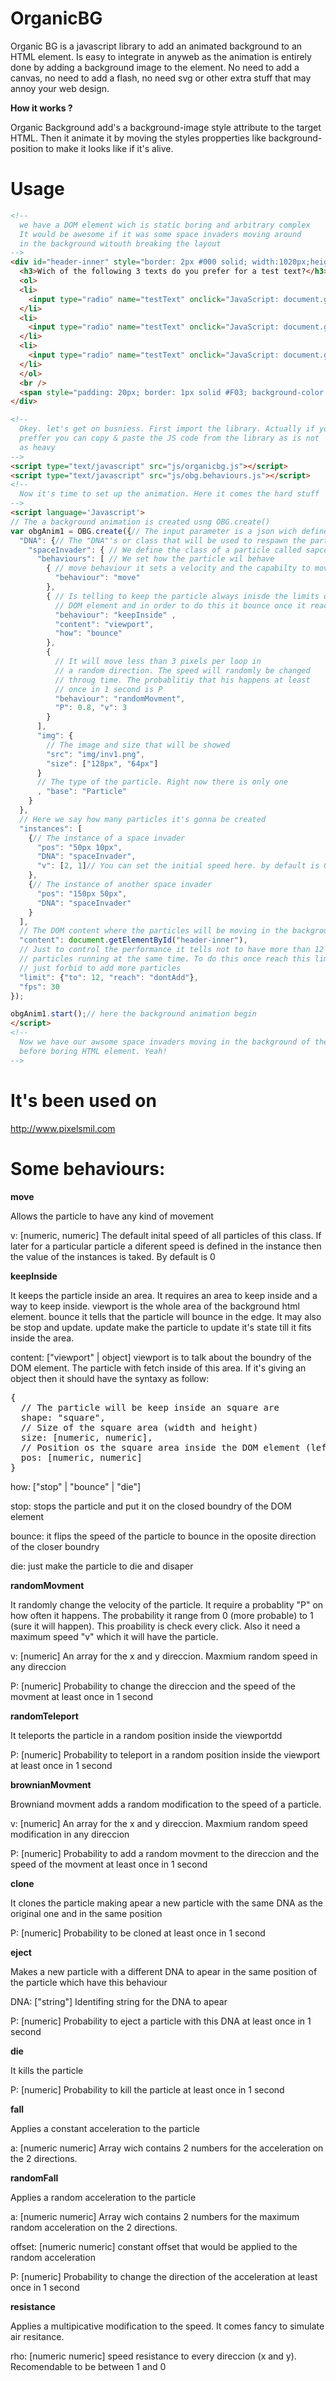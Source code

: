 OrganicBG
=========

Organic BG is a javascript library to add an animated background to an HTML element. Is easy to integrate in anyweb as the animation is entirely done by adding a background image to the element. No need to add a canvas, no need to add a flash, no need svg or other extra stuff that may annoy your web design.

**How it works ?**

Organic Background add's a background-image style attribute to the target HTML. Then it animate it by moving the styles propperties like background-position to make it looks like if it's alive.

Usage
=====

```html
<!-- 
  we have a DOM element wich is static boring and arbitrary complex
  It would be awesome if it was some space invaders moving around
  in the background witouth breaking the layout
-->
<div id="header-inner" style="border: 2px #000 solid; width:1020px;height:400px; margin: auto; margin-top: 30px;background-repeat: no-repeat;">
  <h3>Wich of the following 3 texts do you prefer for a test text?</h3>
  <ol>
  <li>
    <input type="radio" name="testText" onclick="JavaScript: document.getElementById('fillme').innerHTML='Hellow World !'" /> Hello World
  </li>
  <li>
    <input type="radio" name="testText" onclick="JavaScript: document.getElementById('fillme').innerHTML='Hello World !'" /> Hello World
  </li>
  <li>
    <input type="radio" name="testText" onclick="JavaScript: document.getElementById('fillme').innerHTML='Hello World !'" /> Hello World
  </li>
  </ol>
  <br />
  <span style="padding: 20px; border: 1px solid #F03; background-color: #FFF; color: #0A3" id="fillme"></span>
</div> 

<!--
  Okey. let's get on busniess. First import the library. Actually if you
  preffer you can copy & paste the JS code from the library as is not 
  as heavy
-->
<script type="text/javascript" src="js/organicbg.js"></script>
<script type="text/javascript" src="js/obg.behaviours.js"></script>
<!--
  Now it's time to set up the animation. Here it comes the hard stuff
-->
<script language='Javascript'>
// The a background animation is created usng OBG.create()
var obgAnim1 = OBG.create({// The input parameter is a json wich defines de animation
  "DNA": {// The "DNA"'s or class that will be used to respawn the particles
    "spaceInvader": { // We define the class of a particle called sapceInvader
      "behaviours": [ // We set how the particle wil behave
        { // move behaviour it sets a velocity and the capabilty to move
          "behaviour": "move"
        },
        { // Is telling to keep the particle always inisde the limits of the
          // DOM element and in order to do this it bounce once it reach an edge
          "behaviour": "keepInside" ,
          "content": "viewport", 
          "how": "bounce"
        }, 
        {
          // It will move less than 3 pixels per loop in
          // a random direction. The speed will randomly be changed
          // throug time. The probablitiy that his happens at least
          // once in 1 second is P
          "behaviour": "randomMovment", 
          "P": 0.8, "v": 3
        }
      ],
      "img": {
        // The image and size that will be showed
        "src": "img/inv1.png",
        "size": ["128px", "64px"]
      }
      // The type of the particle. Right now there is only one
      , "base": "Particle" 
    }
  },
  // Here we say how many particles it's gonna be created
  "instances": [
    {// The instance of a space invader
      "pos": "50px 10px",
      "DNA": "spaceInvader",
      "v": [2, 1]// You can set the initial speed here. by default is 0
    },
    {// The instance of another space invader
      "pos": "150px 50px",
      "DNA": "spaceInvader"
    }
  ],
  // The DOM content where the particles will be moving in the background
  "content": document.getElementById("header-inner"),
  // Just to control the performance it tells not to have more than 12
  // particles running at the same time. To do this once reach this limit it
  // just forbid to add more particles
  "limit": {"to": 12, "reach": "dontAdd"},
  "fps": 30
});

obgAnim1.start();// here the background animation begin
</script>
<!--
  Now we have our awsome space invaders moving in the background of the
  before boring HTML element. Yeah!
-->
```


It's been used on
===============
http://www.pixelsmil.com

Some behaviours:
===============

**move**

Allows the particle to have any kind of movement

v: [numeric, numeric]
The default inital speed of all particles of this class. If later for a particular particle a diferent speed is defined in the instance then the value of the instances is taked. By default is 0


**keepInside**

It keeps the particle inside an area. It requires an area to keep inside and a way to keep inside. viewport is the whole area of the background html element. bounce it tells that the particle will bounce in the edge. It may also be stop and update. update make the particle to update it's state till it fits inside the area.

content: ["viewport" | object]
viewport is to talk about the boundry of the DOM element. The particle with fetch inside of this area.
If it's giving an object then it should have the syntaxy as follow:
<pre>
{
  // The particle will be keep inside an square are
  shape: "square",
  // Size of the square area (width and height)
  size: [numeric, numeric], 
  // Position os the square area inside the DOM element (left and top)
  pos: [numeric, numeric] 
}
</pre>
how: ["stop" | "bounce" | "die"]
  
  stop: stops the particle and put it on the closed boundry of the DOM element

  bounce: it flips the speed of the particle to bounce in the oposite direction of the closer boundry
  
  die: just make the particle to die and disaper

**randomMovment**

It randomly change the velocity of the particle. It require a probablity "P" on how often it happens. The probability it range from 0 (more probable) to 1 (sure it will happen). This proability is check every click. Also it need a maximum speed "v" which it will have the particle.

v: [numeric]
An array for the x and y direccion. Maxmium random speed in any direccion

P: [numeric]
Probability to change the direccion and the speed of the movment at least once in 1 second

**randomTeleport**

It teleports the particle in a random position inside the viewportdd

P: [numeric]
Probability to teleport in a random position inside the viewport at least once in 1 second

**brownianMovment**

Browniand movment adds a random modification to the speed of a particle.

v: [numeric]
An array for the x and y direccion. Maxmium random speed modification in any direccion

P: [numeric]
Probability to add a random movment to the direccion and the speed of the movment at least once in 1 second

**clone**

It clones the particle making apear a new particle with the same DNA as the original one and in the same position

P: [numeric]
Probability to be cloned at least once in 1 second

**eject**

Makes a new particle with a different DNA to apear in the same position of the particle which have this behaviour

DNA: ["string"]
Identifing string for the DNA to apear

P: [numeric]
Probability to eject a particle with this DNA at least once in 1 second

**die**

It kills the particle

P: [numeric]
Probability to kill the particle at least once in 1 second

**fall**

Applies a constant acceleration to the particle

a: [numeric numeric]
Array wich contains 2 numbers for the acceleration on the 2 directions.

**randomFall**

Applies a random acceleration to the particle

a: [numeric numeric]
Array wich contains 2 numbers for the maximum random acceleration on the 2 directions.

offset: [numeric numeric]
constant offset that would be applied to the random acceleration

P: [numeric]
Probability to change the direction of the acceleration at least once in 1 second

**resistance**

Applies a multipicative modification to the speed. It comes fancy to simulate air resitance.

rho: [numeric numeric]
speed resistance to every direccion (x and y). Recomendable to be between 1 and 0
